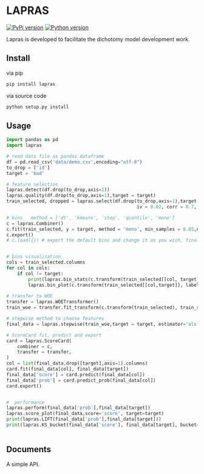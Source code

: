 

# LAPRAS

[![PyPi version][pypi-image]][pypi-url]
[![Python version][python-image]][docs-url]



Lapras is developed to facilitate the dichotomy model development work.


## Install


via pip

```bash
pip install lapras
```

via source code

```bash
python setup.py install
```

## Usage

```python
import pandas as pd
import lapras

# read data file as pandas dataframe
df = pd.read_csv('data/demo.csv',encoding="utf-8")
to_drop = ['id']
target = 'bad'

# feature selection
lapras.detect(df.drop(to_drop,axis=1))
lapras.quality(df.drop(to_drop,axis=1),target = target)
train_selected, dropped = lapras.select(df.drop(to_drop,axis=1),target = target, empty = 0.9, \
                                                iv = 0.02, corr = 0.7, vif=False, return_drop=True, exclude=[])

# bins   method = ['dt', 'kmeans', 'step', 'quantile', 'mono']                                    
c = lapras.Combiner()
c.fit(train_selected, y = target, method = 'mono', min_samples = 0.05,n_bins=8)
c.export()
# c.load({}) # export the default bins and change it as you wish, finally load it back and take effects.


# bins visualization
cols = train_selected.columns
for col in cols:
    if col != target:
        print(lapras.bin_stats(c.transform(train_selected[[col, target]], labels=True), col=col, target=target))
        lapras.bin_plot(c.transform(train_selected[[col,target]], labels=True), col=col, target=target)
        
# transfer to WOE
transfer = lapras.WOETransformer()
train_woe = transfer.fit_transform(c.transform(train_selected), train_selected[target], exclude=[target])

# stepwise method to choose features
final_data = lapras.stepwise(train_woe,target = target, estimator='ols', direction = 'both', criterion = 'aic', exclude = [])

# ScoreCard fit, predict and export
card = lapras.ScoreCard(
    combiner = c,
    transfer = transfer,
)
col = list(final_data.drop([target],axis=1).columns)
card.fit(final_data[col], final_data[target])
final_data['score'] = card.predict(final_data[col])
final_data['prob'] = card.predict_prob(final_data[col])
card.export()


#  performance
lapras.perform(final_data['prob'],final_data[target])
lapras.score_plot(final_data,score='score', target=target)
print(lapras.LIFT(final_data['prob'],final_data[target]))
print(lapras.KS_bucket(final_data['score'], final_data[target], bucket=10, method = 'quantile'))
 

```

## Documents

A simple API.

[pypi-image]: https://img.shields.io/badge/pypi-V0.0.15-%3Cgreen%3E
[pypi-url]: https://github.com/yhangang/lapras
[python-image]: https://img.shields.io/pypi/pyversions/toad.svg?style=flat-square
[docs-url]: https://github.com/yhangang/lapras


